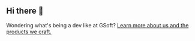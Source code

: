 ## Hi there 👋 
Wondering what's being a dev like at GSoft? [Learn more about us and the products we craft.](https://www.gsoft.com/en/careers/being-a-dev-like-here/?utm_medium=github&utm_source=social&utm_campaign=intro-github) 

<!--

**Here are some ideas to get you started:**

🙋‍♀️ A short introduction - what is your organization all about?
🌈 Contribution guidelines - how can the community get involved?
👩‍💻 Useful resources - where can the community find your docs? Is there anything else the community should know?
🍿 Fun facts - what does your team eat for breakfast?
🧙 Remember, you can do mighty things with the power of [Markdown](https://docs.github.com/github/writing-on-github/getting-started-with-writing-and-formatting-on-github/basic-writing-and-formatting-syntax)
-->
